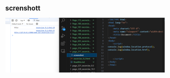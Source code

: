 ## screnshott
 ![input/output](../page_217_excercise_9.2/screenshot/Screenshot%202024-09-20%20145815.png)